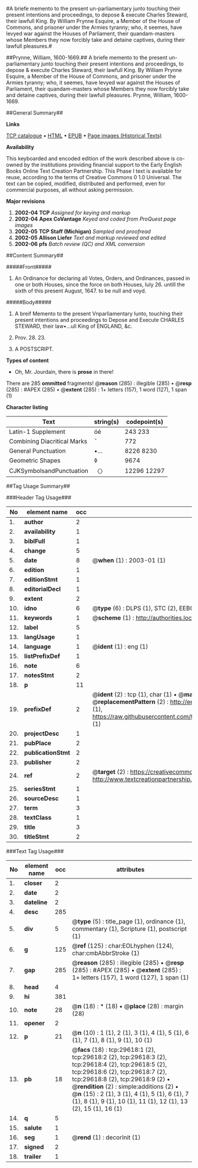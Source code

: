 #A briefe memento to the present un-parliamentary junto touching their present intentions and proceedings, to depose & execute Charles Steward, their lawfull King. By William Prynne Esquire, a Member of the House of Commons, and prisoner under the Armies tyranny; who, it seemes, have levyed war against the Houses of Parliament, their quandam-masters whose Members they now forcibly take and detaine captives, during their lawfull pleasures.#

##Prynne, William, 1600-1669.##
A briefe memento to the present un-parliamentary junto touching their present intentions and proceedings, to depose & execute Charles Steward, their lawfull King. By William Prynne Esquire, a Member of the House of Commons, and prisoner under the Armies tyranny; who, it seemes, have levyed war against the Houses of Parliament, their quandam-masters whose Members they now forcibly take and detaine captives, during their lawfull pleasures.
Prynne, William, 1600-1669.

##General Summary##

**Links**

[TCP catalogue](http://www.ota.ox.ac.uk/tcp/)  • 
[HTML](http://tei.it.ox.ac.uk/tcp/Texts-HTML/free/A56/A56138.html)  • 
[EPUB](http://tei.it.ox.ac.uk/tcp/Texts-EPUB/free/A56/A56138.epub) • 
[Page images (Historical Texts)](https://data.historicaltexts.jisc.ac.uk/view?pubId=eebo-99825241e&pageId=eebo-99825241e-29618-1)

**Availability**

This keyboarded and encoded edition of the
	       work described above is co-owned by the institutions
	       providing financial support to the Early English Books
	       Online Text Creation Partnership. This Phase I text is
	       available for reuse, according to the terms of Creative
	       Commons 0 1.0 Universal. The text can be copied,
	       modified, distributed and performed, even for
	       commercial purposes, all without asking permission.

**Major revisions**

1. __2002-04__ __TCP__ *Assigned for keying and markup*
1. __2002-04__ __Apex CoVantage__ *Keyed and coded from ProQuest page images*
1. __2002-05__ __TCP Staff (Michigan)__ *Sampled and proofread*
1. __2002-05__ __Allison Liefer__ *Text and markup reviewed and edited*
1. __2002-06__ __pfs__ *Batch review (QC) and XML conversion*

##Content Summary##

#####Front#####

1. An Ordinance for declaring all Votes, Orders, and Ordinances, passed in one or both Houses, since the force on both Houses, Iuly 26. untill the sixth of this present August, 1647. to be null and voyd.

#####Body#####

1. A breif Memento to the present Vnparliamentary Iunto, touching their present intentions and proceedings to Depose and Execute CHARLES STEWARD, their law•…ull King of ENGLAND, &c.

1. Prov. 28. 23.

1. A POSTSCRIPT.

**Types of content**

  * Oh, Mr. Jourdain, there is **prose** in there!

There are 285 **ommitted** fragments! 
 @__reason__ (285) : illegible (285)  •  @__resp__ (285) : #APEX (285)  •  @__extent__ (285) : 1+ letters (157), 1 word (127), 1 span (1)

**Character listing**


|Text|string(s)|codepoint(s)|
|---|---|---|
|Latin-1 Supplement|óé|243 233|
|Combining             Diacritical Marks|̄|772|
|General Punctuation|•…|8226 8230|
|Geometric Shapes|◊|9674|
|CJKSymbolsandPunctuation|〈〉|12296 12297|

##Tag Usage Summary##

###Header Tag Usage###

|No|element name|occ|attributes|
|---|---|---|---|
|1.|__author__|2||
|2.|__availability__|1||
|3.|__biblFull__|1||
|4.|__change__|5||
|5.|__date__|8| @__when__ (1) : 2003-01 (1)|
|6.|__edition__|1||
|7.|__editionStmt__|1||
|8.|__editorialDecl__|1||
|9.|__extent__|2||
|10.|__idno__|6| @__type__ (6) : DLPS (1), STC (2), EEBO-CITATION (1), PROQUEST (1), VID (1)|
|11.|__keywords__|1| @__scheme__ (1) : http://authorities.loc.gov/ (1)|
|12.|__label__|5||
|13.|__langUsage__|1||
|14.|__language__|1| @__ident__ (1) : eng (1)|
|15.|__listPrefixDef__|1||
|16.|__note__|6||
|17.|__notesStmt__|2||
|18.|__p__|11||
|19.|__prefixDef__|2| @__ident__ (2) : tcp (1), char (1)  •  @__matchPattern__ (2) : ([0-9\-]+):([0-9IVX]+) (1), (.+) (1)  •  @__replacementPattern__ (2) : http://eebo.chadwyck.com/downloadtiff?vid=$1&page=$2 (1), https://raw.githubusercontent.com/textcreationpartnership/Texts/master/tcpchars.xml#$1 (1)|
|20.|__projectDesc__|1||
|21.|__pubPlace__|2||
|22.|__publicationStmt__|2||
|23.|__publisher__|2||
|24.|__ref__|2| @__target__ (2) : https://creativecommons.org/publicdomain/zero/1.0/ (1), http://www.textcreationpartnership.org/docs/. (1)|
|25.|__seriesStmt__|1||
|26.|__sourceDesc__|1||
|27.|__term__|3||
|28.|__textClass__|1||
|29.|__title__|3||
|30.|__titleStmt__|2||


###Text Tag Usage###

|No|element name|occ|attributes|
|---|---|---|---|
|1.|__closer__|2||
|2.|__date__|2||
|3.|__dateline__|2||
|4.|__desc__|285||
|5.|__div__|5| @__type__ (5) : title_page (1), ordinance (1), commentary (1), Scripture (1), postscript (1)|
|6.|__g__|125| @__ref__ (125) : char:EOLhyphen (124), char:cmbAbbrStroke (1)|
|7.|__gap__|285| @__reason__ (285) : illegible (285)  •  @__resp__ (285) : #APEX (285)  •  @__extent__ (285) : 1+ letters (157), 1 word (127), 1 span (1)|
|8.|__head__|4||
|9.|__hi__|381||
|10.|__note__|28| @__n__ (18) : * (18)  •  @__place__ (28) : margin (28)|
|11.|__opener__|2||
|12.|__p__|21| @__n__ (10) : 1 (1), 2 (1), 3 (1), 4 (1), 5 (1), 6 (1), 7 (1), 8 (1), 9 (1), 10 (1)|
|13.|__pb__|18| @__facs__ (18) : tcp:29618:1 (2), tcp:29618:2 (2), tcp:29618:3 (2), tcp:29618:4 (2), tcp:29618:5 (2), tcp:29618:6 (2), tcp:29618:7 (2), tcp:29618:8 (2), tcp:29618:9 (2)  •  @__rendition__ (2) : simple:additions (2)  •  @__n__ (15) : 2 (1), 3 (1), 4 (1), 5 (1), 6 (1), 7 (1), 8 (1), 9 (1), 10 (1), 11 (1), 12 (1), 13 (2), 15 (1), 16 (1)|
|14.|__q__|5||
|15.|__salute__|1||
|16.|__seg__|1| @__rend__ (1) : decorInit (1)|
|17.|__signed__|2||
|18.|__trailer__|1||
